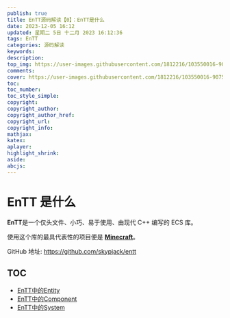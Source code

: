 ```yaml
---
publish: true
title: EnTT源码解读【0】：EnTT是什么
date: 2023-12-05 16:12
updated: 星期二 5日 十二月 2023 16:12:36
tags: EnTT
categories: 源码解读
keywords:
description:
top_img: https://user-images.githubusercontent.com/1812216/103550016-90752280-4ea8-11eb-8667-12ed2219e137.png
comments:
cover: https://user-images.githubusercontent.com/1812216/103550016-90752280-4ea8-11eb-8667-12ed2219e137.png
toc:
toc_number:
toc_style_simple:
copyright:
copyright_author:
copyright_author_href:
copyright_url:
copyright_info:
mathjax:
katex:
aplayer:
highlight_shrink:
aside:
abcjs:
---
```

# EnTT 是什么
**EnTT**是一个仅头文件、小巧、易于使用、由现代 C++ 编写的 ECS 库。

使用这个库的最具代表性的项目便是 [**Minecraft**](https://minecraft.net/en-us/attribution/)。

GitHub 地址: https://github.com/skypjack/entt

## TOC
- [EnTT中的Entity](../bbcb98354992)
- [EnTT中的Component](../bfaf6a4c6f46)
- [EnTT中的System](../7e1564eaa842)